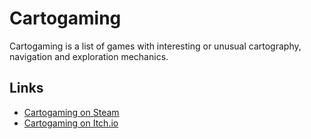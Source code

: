# Cartogaming

Cartogaming is a list of games with interesting or unusual cartography, navigation and exploration mechanics.

## Links
- [Cartogaming on Steam](https://store.steampowered.com/curator/33057601-Cartogaming)
- [Cartogaming on Itch.io](https://itch.io/c/3513235/cartogaming)
